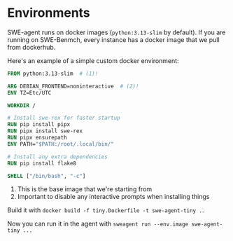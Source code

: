# Environments

SWE-agent runs on docker images (`python:3.13-slim` by default).
If you are running on SWE-Benmch, every instance has a docker image that we pull from dockerhub.

Here's an example of a simple custom docker environment:

```dockerfile title="tiny.Dockerfile"
FROM python:3.13-slim  # (1)!

ARG DEBIAN_FRONTEND=noninteractive  # (2)!
ENV TZ=Etc/UTC

WORKDIR /

# Install swe-rex for faster startup
RUN pip install pipx
RUN pipx install swe-rex
RUN pipx ensurepath
ENV PATH="$PATH:/root/.local/bin/"

# Install any extra dependencies
RUN pip install flake8

SHELL ["/bin/bash", "-c"]
```

1. This is the base image that we're starting from
2. Important to disable any interactive prompts when installing things

Build it with `docker build -f tiny.Dockerfile -t swe-agent-tiny .`.

Now you can run it in the agent with `sweagent run --env.image swe-agent-tiny ...`
